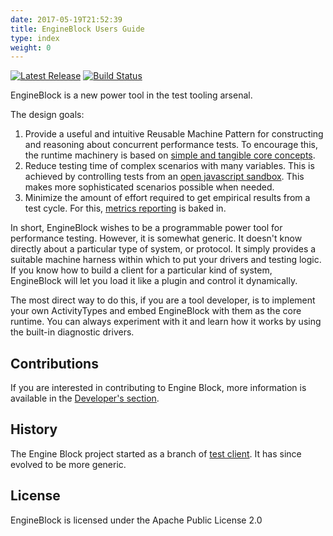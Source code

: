 ```yaml
---
date: 2017-05-19T21:52:39
title: EngineBlock Users Guide
type: index
weight: 0
---
```


[![Latest Release](https://maven-badges.herokuapp.com/maven-central/io.engineblock/eb-api/badge.svg)](https://maven-badges.herokuapp.com/maven-central/io.engineblock/engineblock/) [![Build Status](https://travis-ci.org/engineblock/engineblock.svg?branch=master)](https://travis-ci.org/engineblock/engineblock)

EngineBlock is a new power tool in the test tooling arsenal.

The design goals:

1. Provide a useful and intuitive Reusable Machine Pattern for constructing and
   reasoning about concurrent performance tests. To encourage this, the runtime
   machinery is based on 
   [simple and tangible core concepts](/concepts.md).
2. Reduce testing time of complex scenarios with many variables. This is
   achieved by controlling tests from an
   [open javascript sandbox](/scripting.md).
   This makes more sophisticated scenarios possible when needed. 
3. Minimize the amount of effort required to get empirical results from a 
   test cycle. For this, [metrics reporting](metrics.md) is baked in.

In short, EngineBlock wishes to be a programmable power tool for performance
testing. However, it is somewhat generic. It doesn't know directly about a
particular type of system, or protocol. It simply provides a suitable machine
harness within which to put your drivers and testing logic. If you know how to
build a client for a particular kind of system, EngineBlock will let you load it
like a plugin and control it dynamically.

The most direct way to do this, if you are a tool developer, is to implement
your own ActivityTypes and embed EngineBlock with them as the core runtime. You
can always experiment with it and learn how it works by using the built-in
diagnostic drivers.

## Contributions

If you are interested in contributing to Engine Block, more information is
available in the 
[Developer's section](https://github.com/engineblock/engineblock/blob/master/docs/developers.md).

## History

The Engine Block project started as a branch of [test client](http://github.com/jshook/testclient). 
It has since evolved to be more generic.

## License

EngineBlock is licensed under the Apache Public License 2.0





